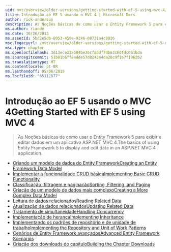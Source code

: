 ```yaml
---
uid: mvc/overview/older-versions/getting-started-with-ef-5-using-mvc-4/index
title: Introdução ao EF 5 usando o MVC 4 | Microsoft Docs
author: rick-anderson
description: As Noções básicas de como usar o Entity Framework 5 para exibir e editar dados em um aplicativo ASP.NET MVC 4.
ms.author: riande
ms.date: 10/26/2013
ms.assetid: 5bd2e5db-8053-459e-9246-08731a4c8036
msc.legacyurl: /mvc/overview/older-versions/getting-started-with-ef-5-using-mvc-4
msc.type: chapter
ms.openlocfilehash: 3d13ece23ab84be36cf8ddf7db63c60fdc0b1bda
ms.sourcegitcommit: 51b01b6ff8edde57d8243e4da28c9f1e7f1962b2
ms.translationtype: MT
ms.contentlocale: pt-BR
ms.lasthandoff: 05/06/2019
ms.locfileid: "65112877"
---
```

# <a name="getting-started-with-ef-5-using-mvc-4"></a><span data-ttu-id="664fe-103">Introdução ao EF 5 usando o MVC 4</span><span class="sxs-lookup"><span data-stu-id="664fe-103">Getting Started with EF 5 using MVC 4</span></span>

> <span data-ttu-id="664fe-104">As Noções básicas de como usar o Entity Framework 5 para exibir e editar dados em um aplicativo ASP.NET MVC 4.</span><span class="sxs-lookup"><span data-stu-id="664fe-104">The basics of using Entity Framework 5 to display and edit data in an ASP.NET MVC 4 application.</span></span>

- [<span data-ttu-id="664fe-105">Criando um modelo de dados do Entity Framework</span><span class="sxs-lookup"><span data-stu-id="664fe-105">Creating an Entity Framework Data Model</span></span>](creating-an-entity-framework-data-model-for-an-asp-net-mvc-application.md)
- [<span data-ttu-id="664fe-106">Implementar a funcionalidade CRUD básica</span><span class="sxs-lookup"><span data-stu-id="664fe-106">Implementing Basic CRUD Functionality</span></span>](implementing-basic-crud-functionality-with-the-entity-framework-in-asp-net-mvc-application.md)
- [<span data-ttu-id="664fe-107">Classificação, filtragem e paginação</span><span class="sxs-lookup"><span data-stu-id="664fe-107">Sorting, Filtering, and Paging</span></span>](sorting-filtering-and-paging-with-the-entity-framework-in-an-asp-net-mvc-application.md)
- [<span data-ttu-id="664fe-108">Criação de um modelo de dados mais complexo</span><span class="sxs-lookup"><span data-stu-id="664fe-108">Creating a More Complex Data Model</span></span>](creating-a-more-complex-data-model-for-an-asp-net-mvc-application.md)
- [<span data-ttu-id="664fe-109">Leitura de dados relacionados</span><span class="sxs-lookup"><span data-stu-id="664fe-109">Reading Related Data</span></span>](reading-related-data-with-the-entity-framework-in-an-asp-net-mvc-application.md)
- [<span data-ttu-id="664fe-110">Atualização de dados relacionados</span><span class="sxs-lookup"><span data-stu-id="664fe-110">Updating Related Data</span></span>](updating-related-data-with-the-entity-framework-in-an-asp-net-mvc-application.md)
- [<span data-ttu-id="664fe-111">Tratamento de simultaneidade</span><span class="sxs-lookup"><span data-stu-id="664fe-111">Handling Concurrency</span></span>](handling-concurrency-with-the-entity-framework-in-an-asp-net-mvc-application.md)
- [<span data-ttu-id="664fe-112">Implementação de herança</span><span class="sxs-lookup"><span data-stu-id="664fe-112">Implementing Inheritance</span></span>](implementing-inheritance-with-the-entity-framework-in-an-asp-net-mvc-application.md)
- [<span data-ttu-id="664fe-113">Implementando os padrões de repositório e de unidade de trabalho</span><span class="sxs-lookup"><span data-stu-id="664fe-113">Implementing the Repository and Unit of Work Patterns</span></span>](implementing-the-repository-and-unit-of-work-patterns-in-an-asp-net-mvc-application.md)
- [<span data-ttu-id="664fe-114">Cenários de Entity Framework avançados</span><span class="sxs-lookup"><span data-stu-id="664fe-114">Advanced Entity Framework Scenarios</span></span>](advanced-entity-framework-scenarios-for-an-mvc-web-application.md)
- [<span data-ttu-id="664fe-115">Criação dos downloads do capítulo</span><span class="sxs-lookup"><span data-stu-id="664fe-115">Building the Chapter Downloads</span></span>](building-the-ef5-mvc4-chapter-downloads.md)
